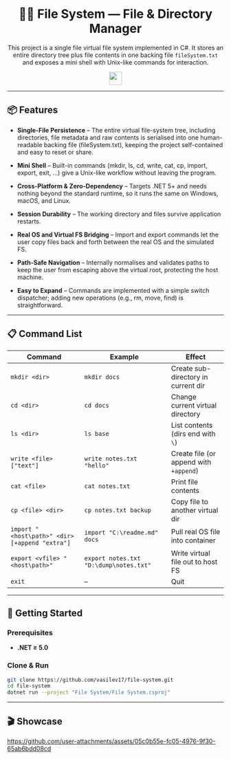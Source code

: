
<div align="center">
  
<h1>💾📁 File System — File & Directory Manager</h1>
  
<p>This project is a single file virtual file system implemented in C#. It stores an entire directory tree plus file contents in one backing file <code>fileSystem.txt</code> and exposes a mini shell with Unix-like commands for interaction.</p>

<div>
  <img src="https://img.shields.io/badge/Solo-Project-gray?logo=codecrafters&labelColor=cyan&logoColor=%23323232" style="height: 30px; width: auto;">
</div>

</div>

---

## 📦 Features

- **Single-File Persistence** – The entire virtual file-system tree, including directories, file metadata and raw contents is serialised into one human-readable backing file (fileSystem.txt), keeping the project self-contained and easy to reset or share.

- **Mini Shell** – Built-in commands (mkdir, ls, cd, write, cat, cp, import, export, exit, …) give a Unix-like workflow without leaving the program.

- **Cross-Platform & Zero-Dependency** – Targets .NET 5+ and needs nothing beyond the standard runtime, so it runs the same on Windows, macOS, and Linux.

- **Session Durability** – The working directory and files survive application restarts.

- **Real OS and Virtual FS Bridging** – Import and export commands let the user copy files back and forth between the real OS and the simulated FS.

- **Path-Safe Navigation** – Internally normalises and validates paths to keep the user from escaping above the virtual root, protecting the host machine.

- **Easy to Expand** – Commands are implemented with a simple switch dispatcher; adding new operations (e.g., rm, move, find) is straightforward.

---

## 📋 Command List
| Command                                        | Example                                      | Effect                                 |
|-----------------------------------------------|----------------------------------------------|-----------------------------------------|
| `mkdir <dir>`                                  | `mkdir docs`                                 | Create sub-directory in current dir     |
| `cd <dir>`                                     | `cd docs`                                    | Change current virtual directory        |
| `ls <dir>`                                     | `ls base`                                    | List contents (dirs end with `\`)       |
| `write <file> ["text"]`                        | `write notes.txt "hello"`                    | Create file (or append with `+append`)  |
| `cat <file>`                                   | `cat notes.txt`                              | Print file contents                     |
| `cp <file> <dir>`                              | `cp notes.txt backup`                        | Copy file to another virtual dir        |
| `import "<host\path>" <dir> [+append "extra"]` | `import "C:\readme.md" docs`                 | Pull real OS file into container        |
| `export <vfile> "<host\path>"`                 | `export notes.txt "D:\dump\notes.txt"`       | Write virtual file out to host FS       |
| `exit`                                         | –                                            | Quit                                    |


---

## 🏁 Getting Started

### Prerequisites
- **.NET ≥ 5.0**

### Clone & Run
```bash
git clone https://github.com/vasilev17/file-system.git
cd file-system
dotnet run --project "File System/File System.csproj"
```

---
## 🎬 Showcase

https://github.com/user-attachments/assets/05c0b55e-fc05-4976-9f30-65ab6bdd08cd


